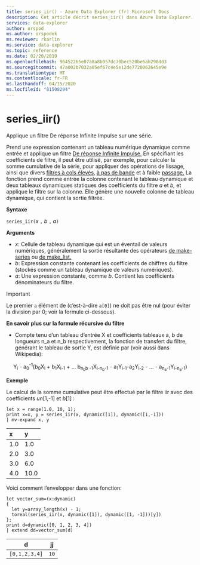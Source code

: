```yaml
---
title: series_iir() - Azure Data Explorer (fr) Microsoft Docs
description: Cet article décrit series_iir() dans Azure Data Explorer.
services: data-explorer
author: orspod
ms.author: orspodek
ms.reviewer: rkarlin
ms.service: data-explorer
ms.topic: reference
ms.date: 02/20/2019
ms.openlocfilehash: 96452265e07a8a8b057dc70bec520be6ab298dd3
ms.sourcegitcommit: 47a002b7032a05ef67c4e5e12de7720062645e9e
ms.translationtype: MT
ms.contentlocale: fr-FR
ms.lasthandoff: 04/15/2020
ms.locfileid: "81508294"
---
```

# <a name="series_iir"></a>series_iir()

Applique un filtre De réponse Infinite Impulse sur une série.  

Prend une expression contenant un tableau numérique dynamique comme entrée et applique un filtre [De réponse Infinite Impulse.](https://en.wikipedia.org/wiki/Infinite_impulse_response) En spécifiant les coefficients de filtre, il peut être utilisé, par exemple, pour calculer la somme cumulative de la série, pour appliquer des opérations de lissage, ainsi que divers [filtres à cols élevés,](https://en.wikipedia.org/wiki/High-pass_filter) [à pas de bande](https://en.wikipedia.org/wiki/Band-pass_filter) et à faible [passage.](https://en.wikipedia.org/wiki/Low-pass_filter) La fonction prend comme entrée la colonne contenant le tableau dynamique et deux tableaux dynamiques statiques des coefficients du filtre *a* et *b,* et applique le filtre sur la colonne. Elle génère une nouvelle colonne de tableau dynamique, qui contient la sortie filtrée.  
 

**Syntaxe**

`series_iir(`*x* `,` *b* `,` *a*`)`

**Arguments**

* *x*: Cellule de tableau dynamique qui est un éventail de valeurs numériques, généralement la sortie résultante des opérateurs [de make-series](make-seriesoperator.md) ou [de make_list.](makelist-aggfunction.md)
* *b*: Expression constante contenant les coefficients de chiffres du filtre (stockés comme un tableau dynamique de valeurs numériques).
* *a*: Une expression constante, comme *b*. Contient les coefficients dénominateurs du filtre.

> [!IMPORTANT]
> Le premier `a` élément de (c’est-à-dire `a[0]`) ne doit pas être nul (pour éviter la division par 0; voir la formule ci-dessous).

**En savoir plus sur la formule récursive du filtre**

* Compte tenu d’un tableau d’entrée X et coefficients tableaux a, b de longueurs n_a et n_b respectivement, la fonction de transfert du filtre, générant le tableau de sortie Y, est définie par (voir aussi dans Wikipedia):

<div align="center">
Y<sub>i</sub> - a<sub>0</sub><sup>-1</sup>(b<sub>0</sub>X<sub>i</sub> 
 + b<sub>1</sub>X<sub>i-1</sub> + ... b<sub>n<sub>b</sub>b -1</sub>X<sub>i-n<sub>b</sub>-1</sub> 
 - a<sub>1</sub>Y<sub>i-1</sub>-a<sub>2</sub>Y<sub>i-2</sub> - ... - a<sub>n<sub>a</sub>-1</sub>Y<sub>i-n<sub>a</sub>-1</sub>)
</div>

**Exemple**

Le calcul de la somme cumulative peut être effectué par le filtre iir avec des coefficients *un*[1,-1] et *b*[1] :  

```kusto
let x = range(1.0, 10, 1);
print x=x, y = series_iir(x, dynamic([1]), dynamic([1,-1]))
| mv-expand x, y
```

| x | y |
|:--|:--|
|1.0|1.0|
|2.0|3.0|
|3.0|6.0|
|4.0|10.0|

Voici comment l’envelopper dans une fonction:

```kusto
let vector_sum=(x:dynamic)
{
  let y=array_length(x) - 1;
  toreal(series_iir(x, dynamic([1]), dynamic([1, -1]))[y])
};
print d=dynamic([0, 1, 2, 3, 4])
| extend dd=vector_sum(d)
```

|d            |jj  |
|-------------|----|
|`[0,1,2,3,4]`|`10`|